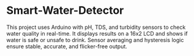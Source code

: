 # Smart-Water-Detector
This project uses Arduino with pH, TDS, and turbidity sensors to check water quality in real-time. It displays results on a 16x2 LCD and shows if water is safe or unsafe to drink. Sensor averaging and hysteresis logic ensure stable, accurate, and flicker-free output.
